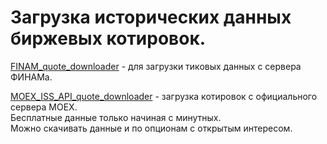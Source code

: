 # Загрузка исторических данных биржевых котировок.  

[FINAM_quote_downloader](FINAM_quote_downloader) - для загрузки тиковых данных с сервера ФИНАМа.  

[MOEX_ISS_API_quote_downloader](MOEX_ISS_API_quote_downloader) - загрузка котировок с официального сервера MOEX.  
Бесплатные данные только начиная с минутных.  
Можно скачивать данные и по опционам с открытым интересом.
